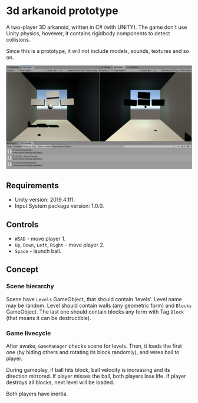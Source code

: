 # 3d arkanoid prototype
A two-player 3D arkanoid, written in C# (with UNITY). The game don't use Unity physics, hovewer, it contains rigidbody components to detect collisions.

Since this is a prototype, it will not include models, sounds, textures and so on.

![Screenshot](Docs/Images/screen.png)

## Requirements
- Unity version: 2019.4.1f1.
- Input System package version: 1.0.0.

## Controls
- `WSAD` - move player 1.
- `Up`, `Down`, `Left`, `Right` - move player 2.
- `Space` - launch ball.

## Concept
### Scene hierarchy
Scene have `Levels` GameObject, that should contain 'levels'. Level name may be random. Level should contain walls (any geometric form) and `Blocks` GameObject. The last one should contain blocks any form with Tag `Block` (that means it can be destructible).
### Game livecycle
After awake, `GameManager` checks scene for levels. Then, it loads the first one (by hiding others and rotating its block randomly), and wires ball to player.

During gameplay, if ball hits block, ball velocity is increasing and its direction mirrored. If player misses the ball, both players lose life. If player destroys all blocks, next level will be loaded.

Both players have inertia.